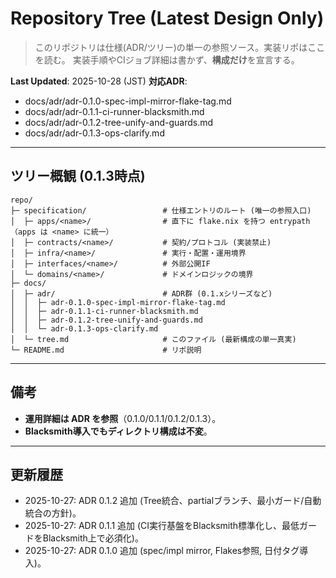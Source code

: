 # Repository Tree (Latest Design Only)

> このリポジトリは仕様(ADR/ツリー)の単一の参照ソース。実装リポはここを読む。
> 実装手順やCIジョブ詳細は書かず、**構成だけ**を宣言する。

**Last Updated**: 2025-10-28 (JST)
**対応ADR**:
- docs/adr/adr-0.1.0-spec-impl-mirror-flake-tag.md
- docs/adr/adr-0.1.1-ci-runner-blacksmith.md
- docs/adr/adr-0.1.2-tree-unify-and-guards.md
- docs/adr/adr-0.1.3-ops-clarify.md

---

## ツリー概観 (0.1.3時点)

```text
repo/
├─ specification/                 # 仕様エントリのルート (唯一の参照入口)
│  ├─ apps/<name>/                # 直下に flake.nix を持つ entrypath（apps は <name> に統一）
│  ├─ contracts/<name>/           # 契約/プロトコル (実装禁止)
│  ├─ infra/<name>/               # 実行・配置・運用境界
│  ├─ interfaces/<name>/          # 外部公開IF
│  └─ domains/<name>/             # ドメインロジックの境界
├─ docs/
│  ├─ adr/                        # ADR群 (0.1.xシリーズなど)
│  │  ├─ adr-0.1.0-spec-impl-mirror-flake-tag.md
│  │  ├─ adr-0.1.1-ci-runner-blacksmith.md
│  │  ├─ adr-0.1.2-tree-unify-and-guards.md
│  │  └─ adr-0.1.3-ops-clarify.md
│  └─ tree.md                     # このファイル (最新構成の単一真実)
└─ README.md                      # リポ説明
```

---

## 備考
- **運用詳細は ADR を参照**（0.1.0/0.1.1/0.1.2/0.1.3）。
- **Blacksmith導入でもディレクトリ構成は不変**。

---

## 更新履歴
- 2025-10-27: ADR 0.1.2 追加 (Tree統合、partialブランチ、最小ガード/自動統合の方針)。
- 2025-10-27: ADR 0.1.1 追加 (CI実行基盤をBlacksmith標準化し、最低ガードをBlacksmith上で必須化)。
- 2025-10-27: ADR 0.1.0 追加 (spec/impl mirror, Flakes参照, 日付タグ導入)。
